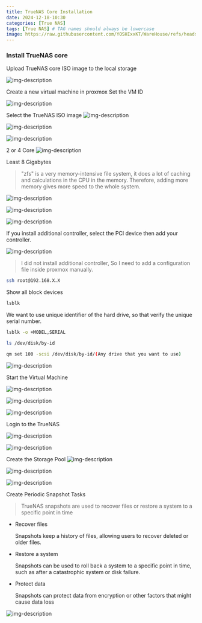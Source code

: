```yaml
---
title: TrueNAS Core Installation
date: 2024-12-18-10:30
categories: [True NAS]
tags: [True NAS] # TAG names should always be lowercase
image: https://raw.githubusercontent.com/YOSHIxxKT/WareHouse/refs/heads/main/images/images/Truenas-icon.png
---
```



### Install TrueNAS core



Upload TrueNAS core ISO image to the local storage

![img-description](https://raw.githubusercontent.com/YOSHIxxKT/WareHouse/refs/heads/main/images/images/truenas-1.png)

Create a new virtual machine in proxmox
Set the VM ID

![img-description](https://raw.githubusercontent.com/YOSHIxxKT/WareHouse/refs/heads/main/images/images/Proxmox-1.png)

Select the TrueNAS ISO image
![img-description](https://raw.githubusercontent.com/YOSHIxxKT/WareHouse/refs/heads/main/images/images/Proxmox-2.png)

![img-description](https://raw.githubusercontent.com/YOSHIxxKT/WareHouse/refs/heads/main/images/images/Proxmox-3.png)


![img-description](https://raw.githubusercontent.com/YOSHIxxKT/WareHouse/refs/heads/main/images/images/Proxmox-4.png)

2 or 4 Core
![img-description](https://raw.githubusercontent.com/YOSHIxxKT/WareHouse/refs/heads/main/images/images/Proxmox-5.png)

Least 8 Gigabytes
> "zfs" is a very memory-intensive file system, it does a lot of caching and calculations in the CPU in the memory. Therefore, adding more memory gives more speed to the whole system.

![img-description](https://raw.githubusercontent.com/YOSHIxxKT/WareHouse/refs/heads/main/images/images/Proxmox-6.png)

![img-description](https://raw.githubusercontent.com/YOSHIxxKT/WareHouse/refs/heads/main/images/images/Proxmox-7.png)

![img-description](https://raw.githubusercontent.com/YOSHIxxKT/WareHouse/refs/heads/main/images/images/Proxmox-8.png)

If you install additional controller, select the PCI device then add your controller.

![img-description](https://raw.githubusercontent.com/YOSHIxxKT/WareHouse/refs/heads/main/images/images/Proxmox-9.png)

> I did not install additional controller, So I need to add a configuration file inside proxmox manually.

```bash 
ssh root@192.168.X.X
```

Show all block devices 
```bash
lsblk
```

We want to use unique identifier of the hard drive, so that verify the unique serial number.
```bash
lsblk -o +MODEL,SERIAL
```
```bash
ls /dev/disk/by-id
```
```bash
qm set 100 -scsi /dev/disk/by-id/(Any drive that you want to use)
```

![img-description](https://raw.githubusercontent.com/YOSHIxxKT/WareHouse/refs/heads/main/images/images/Proxmox-10.png)

Start the Virtual Machine

![img-description](https://raw.githubusercontent.com/YOSHIxxKT/WareHouse/refs/heads/main/images/images/Proxmox-11.png)

![img-description](https://raw.githubusercontent.com/YOSHIxxKT/WareHouse/refs/heads/main/images/images/Proxmox-12.png)

![img-description](https://raw.githubusercontent.com/YOSHIxxKT/WareHouse/refs/heads/main/images/images/Proxmox-13.png)


Login to the TrueNAS 

![img-description](https://raw.githubusercontent.com/YOSHIxxKT/WareHouse/refs/heads/main/images/images/truenas-2.png)

![img-description](https://raw.githubusercontent.com/YOSHIxxKT/WareHouse/refs/heads/main/images/images/truenas-3.png)

Create the Storage Pool
![img-description](https://raw.githubusercontent.com/YOSHIxxKT/WareHouse/refs/heads/main/images/images/truenas-4.png)

![img-description](https://raw.githubusercontent.com/YOSHIxxKT/WareHouse/refs/heads/main/images/images/truenas-5.png)

![img-description](https://raw.githubusercontent.com/YOSHIxxKT/WareHouse/refs/heads/main/images/images/truenas-6.png)

Create Periodic Snapshot Tasks

> TrueNAS snapshots are used to recover files or restore a system to a specific point in time
* Recover files

   Snapshots keep a history of files, allowing users to recover deleted or older files.  

* Restore a system

   Snapshots can be used to roll back a system to a specific point in time, such as after a catastrophic system or disk failure. 

* Protect data

   Snapshots can protect data from encryption or other factors that might cause data loss 


![img-description](https://raw.githubusercontent.com/YOSHIxxKT/WareHouse/refs/heads/main/images/images/truenas-7.png)












